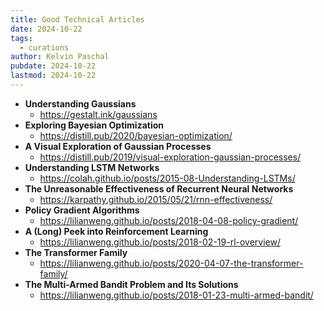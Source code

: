 ```yaml
---
title: Good Technical Articles
date: 2024-10-22
tags:
  - curations
author: Kelvin Paschal
pubdate: 2024-10-22
lastmod: 2024-10-22
---
```

- **Understanding Gaussians**
	- https://gestalt.ink/gaussians
- **Exploring Bayesian Optimization**
	- https://distill.pub/2020/bayesian-optimization/
- **A Visual Exploration of Gaussian Processes**
	- https://distill.pub/2019/visual-exploration-gaussian-processes/
- **Understanding LSTM Networks**
	- https://colah.github.io/posts/2015-08-Understanding-LSTMs/
- **The Unreasonable Effectiveness of Recurrent Neural Networks**
	- https://karpathy.github.io/2015/05/21/rnn-effectiveness/
- **Policy Gradient Algorithms**
	- https://lilianweng.github.io/posts/2018-04-08-policy-gradient/
- **A (Long) Peek into Reinforcement Learning**
	- https://lilianweng.github.io/posts/2018-02-19-rl-overview/
- **The Transformer Family**
	- https://lilianweng.github.io/posts/2020-04-07-the-transformer-family/
- **The Multi-Armed Bandit Problem and Its Solutions**
	- https://lilianweng.github.io/posts/2018-01-23-multi-armed-bandit/